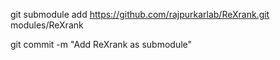 


git submodule add https://github.com/rajpurkarlab/ReXrank.git  modules/ReXrank


git commit -m "Add ReXrank as submodule"